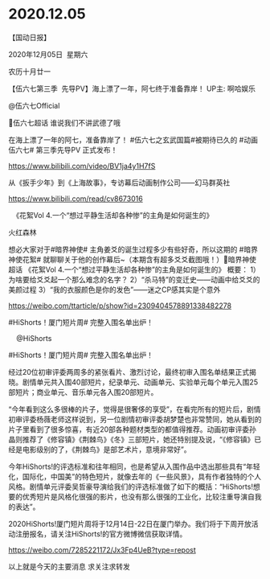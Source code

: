﻿#  2020.12.05
【国动日报】

2020年12月05日  星期六


农历十月廿一


【伍六七第三季  先导PV】海上漂了一年，阿七终于准备靠岸！ UP主: 啊哈娱乐

@伍六七Official                            

伍六七超话 谁说我们不讲武德了哦

在海上漂了一年的阿七，准备靠岸了！
#伍六七之玄武国篇#被期待已久的 #动画伍六七# 第三季先导PV 正式发布！

https://www.bilibili.com/video/BV1ja4y1H7fS







从《扳手少年》到《上海故事》，专访幕后动画制作公司——幻马群英社

https://www.bilibili.com/read/cv8673016

 
《花絮Vol 4.一个“想过平静生活却各种惨”的主角是如何诞生的》


火红森林           


想必大家对于#暗界神使# 主角姜爻的诞生过程多少有些好奇，所以这期的 #暗界神使花絮# 就聊聊关于他的创作幕后~（本期含有超多爻爻截图哦！）暗界神使超话
《花絮Vol 4.一个“想过平静生活却各种惨”的主角是如何诞生的》 概要：
1）为啥要给爻爻起一个那么难念的名字？
2）“杀马特”的变迁史——动画中给爻爻的美颜过程
3）“我的衣服颜色是你的发色”——迷之CP感其实是个意外

https://weibo.com/ttarticle/p/show?id=2309404578891338482278

#HiShorts！厦门短片周# 完整入围名单出炉！

    @HiShorts                                                            

#HiShorts！厦门短片周# 完整入围名单出炉！

经过20位初审评委两周多的紧张看片、激烈讨论，最终初审入围名单结果正式揭晓。剧情单元共入围40部短片，纪录单元、动画单元、实验单元每个单元入围25部短片；商业单元、音乐单元各入围20部短片。

“今年看到这么多很棒的片子，觉得是很奢侈的享受”，在看完所有的短片后，剧情初审评委杨薇老师这样说到，另一位剧情初审评委胡梦楚也非常赞同，她从看到的片子里看到了很多惊喜，有近20部各种题材类型的都值得推荐。动画初审评委孙晶则推荐了《修容镇》《荆棘鸟》《冬》三部短片，她还特别提及说，“《修容镇》已经是电影级别的了，《荆棘鸟》是部艺术片，意境非常好”。

今年HiShorts!的评选标准和往年相同，也是希望从入围作品中选出那些具有“年轻化，国际化，中国美”的特色短片，就像去年的《一些风景》，具有作者独特的个人风格。剧情单元评委吴哲豪导演给我们的评选标准做了如下的概括：“HiShorts!想要的优秀短片是风格化很强的影片，也没有那么很强的工业化，比较注重导演自我的表达”。

2020HiShorts!厦门短片周将于12月14日-22日在厦门举办。我们将于下周开放活动注册报名，请关注HiShorts!的官方微博微信获取详情。

https://weibo.com/7285221172/Jx3Fp4UeB?type=repost




以上就是今天的主要消息
求关注求转发










